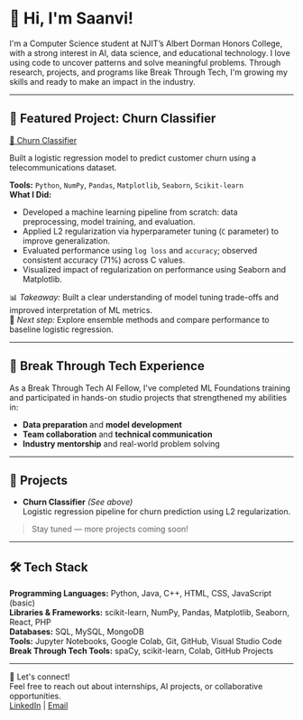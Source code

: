 
# 👋 Hi, I'm Saanvi!
I'm a Computer Science student at NJIT’s Albert Dorman Honors College, with a strong interest in AI, data science, and educational technology. I love using code to uncover patterns and solve meaningful problems. Through research, projects, and programs like Break Through Tech, I'm growing my skills and ready to make an impact in the industry.

---

## 🎯 Featured Project: Churn Classifier  
[🔗 Churn Classifier](https://github.com/saanvic16/My-Cornell-Portfolio)

Built a logistic regression model to predict customer churn using a telecommunications dataset.

**Tools:** `Python`, `NumPy`, `Pandas`, `Matplotlib`, `Seaborn`, `Scikit-learn`  
**What I Did:**
- Developed a machine learning pipeline from scratch: data preprocessing, model training, and evaluation.
- Applied L2 regularization via hyperparameter tuning (`C` parameter) to improve generalization.
- Evaluated performance using `log loss` and `accuracy`; observed consistent accuracy (71%) across C values.
- Visualized impact of regularization on performance using Seaborn and Matplotlib.

📊 *Takeaway:* Built a clear understanding of model tuning trade-offs and improved interpretation of ML metrics.  
🧠 *Next step:* Explore ensemble methods and compare performance to baseline logistic regression.

---

## 🧠 Break Through Tech Experience  
As a Break Through Tech AI Fellow, I've completed ML Foundations training and participated in hands-on studio projects that strengthened my abilities in:
- **Data preparation** and **model development**
- **Team collaboration** and **technical communication**
- **Industry mentorship** and real-world problem solving

---

## 🚀 Projects
- **Churn Classifier** *(See above)*  
  Logistic regression pipeline for churn prediction using L2 regularization.

> Stay tuned — more projects coming soon!

---

## 🛠 Tech Stack

**Programming Languages:** Python, Java, C++, HTML, CSS, JavaScript (basic)  
**Libraries & Frameworks:** scikit-learn, NumPy, Pandas, Matplotlib, Seaborn, React, PHP  
**Databases:** SQL, MySQL, MongoDB  
**Tools:** Jupyter Notebooks, Google Colab, Git, GitHub, Visual Studio Code  
**Break Through Tech Tools:** spaCy, scikit-learn, Colab, GitHub Projects  

---

💬 Let's connect!  
Feel free to reach out about internships, AI projects, or collaborative opportunities.  
[LinkedIn](https://www.linkedin.com/in/saanvi-chougule/) | [Email](mailto:saanvichougule05@gmail.com)


<!--
**saanvic16/saanvic16** is a ✨ _special_ ✨ repository because its `README.md` (this file) appears on your GitHub profile.

Here are some ideas to get you started:

- 🔭 I’m currently working on ...
- 🌱 I’m currently learning ...
- 👯 I’m looking to collaborate on ...
- 🤔 I’m looking for help with ...
- 💬 Ask me about ...
- 📫 How to reach me: ...
- 😄 Pronouns: ...
- ⚡ Fun fact: ...
-->
